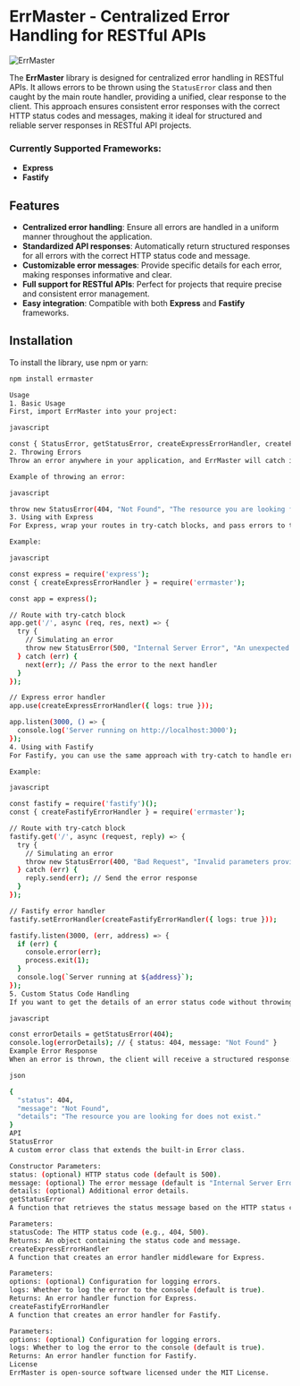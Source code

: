 # ErrMaster - Centralized Error Handling for RESTful APIs

![ErrMaster](https://img.shields.io/badge/ErrMaster-v1.0-blue)

The **ErrMaster** library is designed for centralized error handling in RESTful APIs. It allows errors to be thrown using the `StatusError` class and then caught by the main route handler, providing a unified, clear response to the client. This approach ensures consistent error responses with the correct HTTP status codes and messages, making it ideal for structured and reliable server responses in RESTful API projects.

### Currently Supported Frameworks:

- **Express**
- **Fastify**

## Features

- **Centralized error handling**: Ensure all errors are handled in a uniform manner throughout the application.
- **Standardized API responses**: Automatically return structured responses for all errors with the correct HTTP status code and message.
- **Customizable error messages**: Provide specific details for each error, making responses informative and clear.
- **Full support for RESTful APIs**: Perfect for projects that require precise and consistent error management.
- **Easy integration**: Compatible with both **Express** and **Fastify** frameworks.

## Installation

To install the library, use npm or yarn:

```bash
npm install errmaster

Usage
1. Basic Usage
First, import ErrMaster into your project:

javascript

const { StatusError, getStatusError, createExpressErrorHandler, createFastifyErrorHandler } = require('errmaster');
2. Throwing Errors
Throw an error anywhere in your application, and ErrMaster will catch it and return a structured response with the appropriate status code and message.

Example of throwing an error:

javascript

throw new StatusError(404, "Not Found", "The resource you are looking for does not exist.");
3. Using with Express
For Express, wrap your routes in try-catch blocks, and pass errors to the next middleware with next(err).

Example:

javascript

const express = require('express');
const { createExpressErrorHandler } = require('errmaster');

const app = express();

// Route with try-catch block
app.get('/', async (req, res, next) => {
  try {
    // Simulating an error
    throw new StatusError(500, "Internal Server Error", "An unexpected error occurred.");
  } catch (err) {
    next(err); // Pass the error to the next handler
  }
});

// Express error handler
app.use(createExpressErrorHandler({ logs: true }));

app.listen(3000, () => {
  console.log('Server running on http://localhost:3000');
});
4. Using with Fastify
For Fastify, you can use the same approach with try-catch to handle errors.

Example:

javascript

const fastify = require('fastify')();
const { createFastifyErrorHandler } = require('errmaster');

// Route with try-catch block
fastify.get('/', async (request, reply) => {
  try {
    // Simulating an error
    throw new StatusError(400, "Bad Request", "Invalid parameters provided.");
  } catch (err) {
    reply.send(err); // Send the error response
  }
});

// Fastify error handler
fastify.setErrorHandler(createFastifyErrorHandler({ logs: true }));

fastify.listen(3000, (err, address) => {
  if (err) {
    console.error(err);
    process.exit(1);
  }
  console.log(`Server running at ${address}`);
});
5. Custom Status Code Handling
If you want to get the details of an error status code without throwing an error, you can use getStatusError.

javascript

const errorDetails = getStatusError(404);
console.log(errorDetails); // { status: 404, message: "Not Found" }
Example Error Response
When an error is thrown, the client will receive a structured response:

json

{
  "status": 404,
  "message": "Not Found",
  "details": "The resource you are looking for does not exist."
}
API
StatusError
A custom error class that extends the built-in Error class.

Constructor Parameters:
status: (optional) HTTP status code (default is 500).
message: (optional) The error message (default is "Internal Server Error").
details: (optional) Additional error details.
getStatusError
A function that retrieves the status message based on the HTTP status code.

Parameters:
statusCode: The HTTP status code (e.g., 404, 500).
Returns: An object containing the status code and message.
createExpressErrorHandler
A function that creates an error handler middleware for Express.

Parameters:
options: (optional) Configuration for logging errors.
logs: Whether to log the error to the console (default is true).
Returns: An error handler function for Express.
createFastifyErrorHandler
A function that creates an error handler for Fastify.

Parameters:
options: (optional) Configuration for logging errors.
logs: Whether to log the error to the console (default is true).
Returns: An error handler function for Fastify.
License
ErrMaster is open-source software licensed under the MIT License.
```
